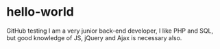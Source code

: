 # hello-world
GitHub testing
I am a very junior back-end developer,
I like PHP and SQL, but good knowledge of JS, jQuery and Ajax is necessary also.
